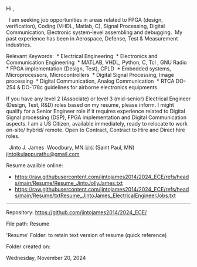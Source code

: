 Hi ,

  I am seeking job opportunities in areas related to FPGA (design, verification), Coding (VHDL, Matlab, C), Signal Processing, Digital Communication, Electronic system-level assembling and debugging.  My past experience has been in Aerospace, Defense, Test & Measurement industries.

Relevant Keywords: 
 * Electrical Engineering
 * Electronics and Communication Engineering
 * MATLAB, VHDL, Python, C, Tcl , GNU Radio
 * FPGA implementation (Design, Test), CPLD
 * Embedded systems, Microprocessors, Microcontrollers
 * Digital Signal Processing, Image processing
 * Digital Communication, Analog Communication
 * RTCA DO-254 & DO-178c guidelines for airborne electronics equipments


If you have any level 2 (Associate) or level 3 (mid-senior) Electrical Engineer (Design, Test, R&D) roles based on my resume, please inform. 
I might qualify for a Senior Engineer role if it requires experience related to Digital Signal processing (DSP), FPGA implementation and Digital Communication aspects. 
I am a US Citizen, available immediately, ready to relocate to work on-site/ hybrid/ remote. 
Open to Contract, Contract to Hire and Direct hire roles.

  Jinto J. James
  Woodbury, MN 🇺🇸 (Saint Paul, MN)
  jintojkulappurathu@gmail.com

Resume availble online:
* https://raw.githubusercontent.com/jintojames2014/2024_ECE/refs/heads/main/Resume/Resume_JintoJollyJames.txt
* https://raw.githubusercontent.com/jintojames2014/2024_ECE/refs/heads/main/Resume/txtResume_JintoJames_ElectricalEngineerJobs.txt

----
Repository: https://github.com/jintojames2014/2024_ECE/


File path: Resume


'Resume' Folder: to retain text version of resume (quick reference)

Folder created on:


Wednesday, November 20, 2024
